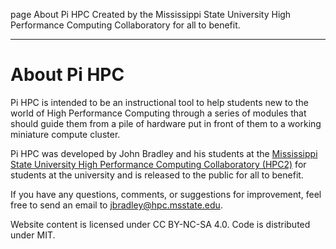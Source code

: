 page
About Pi HPC
Created by the Mississippi State University High Performance Computing Collaboratory for all to benefit.

---

# About Pi HPC

Pi HPC is intended to be an instructional tool to help students new to the world of High Performance Computing through a series of modules that should guide them from a pile of hardware put in front of them to a working miniature compute cluster.

Pi HPC was developed by John Bradley and his students at the [Mississippi State University High Performance Computing Collaboratory (HPC2)](https://hpc.msstate.edu) for students at the university and is released to the public for all to benefit.

If you have any questions, comments, or suggestions for improvement, feel free to send an email to [jbradley@hpc.msstate.edu](mailto:jbradley@hpc.msstate.edu).

Website content is licensed under CC BY-NC-SA 4.0. Code is distributed under MIT.

